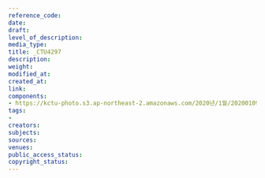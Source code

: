 ```yaml
---
reference_code: 
date: 
draft: 
level_of_description: 
media_type: 
title: _CTU4297
description: 
weight: 
modified_at: 
created_at: 
link: 
components:
- https://kctu-photo.s3.ap-northeast-2.amazonaws.com/2020년/1월/20200109_현대제철+위험의+외주화+금지+편법+꼼수+회피+규탄+및+정규직+전환+촉구+기자회견/_CTU4297.jpg
tags:
- 
creators: 
subjects: 
sources: 
venues: 
public_access_status: 
copyright_status: 
---
```

